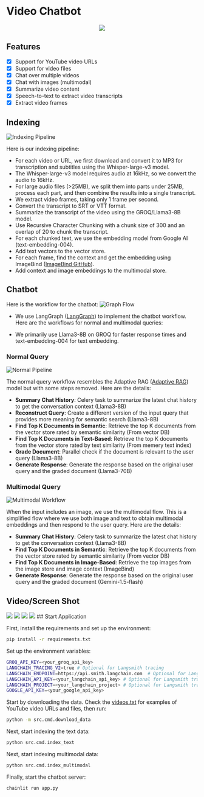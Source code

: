 # Video Chatbot
<div align="center">
<img src="images/cover.jpg"/>
</div>

## Features
- [x] Support for YouTube video URLs
- [x] Support for video files
- [x] Chat over multiple videos
- [x] Chat with images (multimodal)
- [x] Summarize video content
- [x] Speech-to-text to extract video transcripts
- [x] Extract video frames

## Indexing

![Indexing Pipeline](images/ytbot-index.jpg)

Here is our indexing pipeline:
- For each video or URL, we first download and convert it to MP3 for transcription and subtitles using the Whisper-large-v3 model.
- The Whisper-large-v3 model requires audio at 16kHz, so we convert the audio to 16kHz.
- For large audio files (>25MB), we split them into parts under 25MB, process each part, and then combine the results into a single transcript.
- We extract video frames, taking only 1 frame per second.
- Convert the transcript to SRT or VTT format.
- Summarize the transcript of the video using the GROQ/Llama3-8B model.
- Use Recursive Character Chunking with a chunk size of 300 and an overlap of 20 to chunk the transcript.
- For each chunked text, we use the embedding model from Google AI (text-embedding-004).
- Add text vectors to the vector store.
- For each frame, find the context and get the embedding using ImageBind ([ImageBind GitHub](https://github.com/facebookresearch/ImageBind)).
- Add context and image embeddings to the multimodal store.

## Chatbot
Here is the workflow for the chatbot: 
![Graph Flow](images/graph-flow.jpg)

- We use LangGraph ([LangGraph](https://langchain-ai.github.io/langgraph/)) to implement the chatbot workflow. Here are the workflows for normal and multimodal queries:

- We primarily use Llama3-8B on GROQ for faster response times and text-embedding-004 for text embedding.

### Normal Query
![Normal Pipeline](images/normal-wf.jpg)

The normal query workflow resembles the Adaptive RAG ([Adaptive RAG](https://arxiv.org/abs/2403.14403)) model but with some steps removed. Here are the details:

- **Summary Chat History**: Celery task to summarize the latest chat history to get the conversation context (Llama3-8B)
- **Reconstruct Query**: Create a different version of the input query that provides more meaning for semantic search (Llama3-8B)
- **Find Top K Documents in Semantic**: Retrieve the top K documents from the vector store rated by semantic similarity (From vector DB)
- **Find Top K Documents in Text-Based**: Retrieve the top K documents from the vector store rated by text similarity (From memery text index)
- **Grade Document**: Parallel check if the document is relevant to the user query (Llama3-8B)
- **Generate Response**: Generate the response based on the original user query and the graded document (Llama3-70B)

### Multimodal Query

![Multimodal Workflow](images/multimodal-wf.jpg)

When the input includes an image, we use the multimodal flow. This is a simplified flow where we use both image and text to obtain multimodal embeddings and then respond to the user query. Here are the details:
- **Summary Chat History**: Celery task to summarize the latest chat history to get the conversation context (Llama3-8B)
- **Find Top K Documents in Semantic**: Retrieve the top K documents from the vector store rated by semantic similarity (From vector DB)
- **Find Top K Documents in Image-Based**: Retrieve the top images from the image store and image context (ImageBind)
- **Generate Response**: Generate the response based on the original user query and the graded document (Gemini-1.5-flash)

## Video/Screen Shot

<img src="screenshot/01.png">
<img src="screenshot/02.png">
<img src="screenshot/03.png">
<img src="screenshot/04.png">
## Start Application

First, install the requirements and set up the environment:

```sh
pip install -r requirements.txt
```

Set up the environment variables:

```sh
GROQ_API_KEY=<your_groq_api_key>
LANGCHAIN_TRACING_V2=true # Optional for Langsmith tracing
LANGCHAIN_ENDPOINT=https://api.smith.langchain.com  # Optional for Langsmith tracing
LANGCHAIN_API_KEY=<your_langchain_api_key> # Optional for Langsmith tracing
LANGCHAIN_PROJECT=<your_langchain_project> # Optional for Langsmith tracing
GOOGLE_API_KEY=<your_google_api_key>
```

Start by downloading the data. Check the [videos.txt](videos.txt) for examples of YouTube video URLs and files, then run:

```sh
python -m src.cmd.download_data
```

Next, start indexing the text data:

```sh
python src.cmd.index_text
```

Next, start indexing multimodal data:

```sh
python src.cmd.index_multimodal
```

Finally, start the chatbot server:

```sh
chainlit run app.py
```

[//]: # (### Token Usage and Cost Analysis)

[//]: # ()
[//]: # (Check the Langsmith dashboard for models and token usage: [Langsmith Dashboard]&#40;https://smith.langchain.com/&#41;)